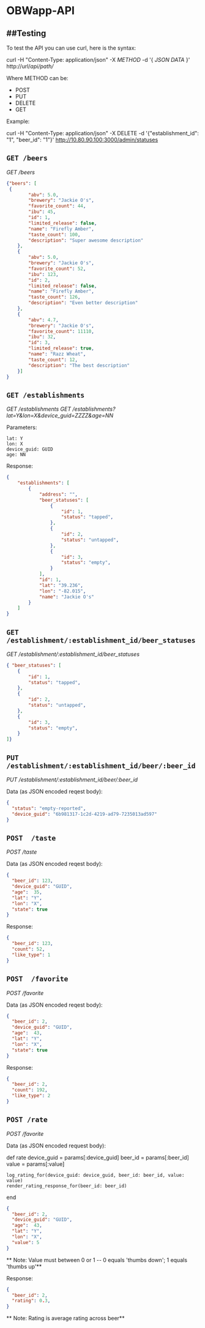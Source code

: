 # OBWapp-API

##Testing
-----------

To test the API you can use curl, here is the syntax:

 curl -H "Content-Type: application/json" -X *METHOD* -d '{ *JSON DATA* }' http://url/*api/path/*

Where METHOD can be:

 * POST
 * PUT
 * DELETE
 * GET

Example:

 curl -H "Content-Type: application/json" -X DELETE -d '{"establishment_id": "1", "beer_id": "1"}' http://10.80.90.100:3000/admin/statuses

## `GET /beers`
*GET /beers*
```json
{"beers": [
 {
        "abv": 5.0,
        "brewery": "Jackie O's",
        "favorite_count": 44,
        "ibu": 45,
        "id": 1,
        "limited_release": false,
        "name": "Firefly Amber",
        "taste_count": 100,
        "description": "Super awesome description"
    },
    {
        "abv": 5.0,
        "brewery": "Jackie O's",
        "favorite_count": 52,
        "ibu": 123,
        "id": 2,
        "limited_release": false,
        "name": "Firefly Amber",
        "taste_count": 126,
        "description": "Even better description"
    },
    {
        "abv": 4.7,
        "brewery": "Jackie O's",
        "favorite_count": 11110,
        "ibu": 32,
        "id": 3,
        "limited_release": true,
        "name": "Razz Wheat",
        "taste_count": 12,
        "description": "The best description"
    }]
}
```

## `GET /establishments`
*GET /establishments*
*GET /establishments?lat=Y&lon=X&device_guid=ZZZZ&age=NN*

Parameters:
```
lat: Y
lon: X
device_guid: GUID
age: NN
```

Response:
```json
{
    "establishments": [
        {
            "address": "",
            "beer_statuses": [
                {
                    "id": 1,
                    "status": "tapped",
                },
                {
                    "id": 2,
                    "status": "untapped",
                },
                {
                    "id": 3,
                    "status": "empty",
                }
            ],
            "id": 1,
            "lat": "39.236",
            "lon": "-82.015",
            "name": "Jackie O's"
        }
    ]
}

```
## `GET /establishment/:establishment_id/beer_statuses`

*GET /establishment/:establishment_id/beer_statuses*
```json
{ "beer_statuses": [
    {
        "id": 1,
        "status": "tapped",
    },
    {
        "id": 2,
        "status": "untapped",
    },
    {
        "id": 3,
        "status": "empty",
    }
]}
```

## `PUT /establishment/:establishment_id/beer/:beer_id`
*PUT /establishment/:establishment_id/beer/:beer_id*

Data (as JSON encoded reqest body):
```json
{
  "status": "empty-reported",
  "device_guid": "6b981317-1c2d-4219-ad79-7235013ad597"
}
```



## `POST  /taste`

*POST  /taste*

Data (as JSON encoded reqest body):
```json
{
  "beer_id": 123,
  "device_guid": "GUID",
  "age":  35,
  "lat": "Y",
  "lon": "X",
  "state": true
}
```

Response:
```json
{
  "beer_id": 123,
  "count": 52,
  "like_type": 1
}
```

## `POST  /favorite`
*POST  /favorite*

Data (as JSON encoded reqest body):
```json
{
  "beer_id": 2,
  "device_guid": "GUID",
  "age":  43,
  "lat": "Y",
  "lon": "X",
  "state": true
}
```

Response:
```json
{
  "beer_id": 2,
  "count": 192,
  "like_type": 2
}
```

## `POST /rate`
*POST /favorite*

Data (as JSON encoded request body):


  def rate
    device_guid = params[:device_guid]
    beer_id     = params[:beer_id]
    value       = params[:value]

    log_rating_for(device_guid: device_guid, beer_id: beer_id, value: value)
    render_rating_response_for(beer_id: beer_id)
  end

```json
{
  "beer_id": 2,
  "device_guid": "GUID",
  "age":  43,
  "lat": "Y",
  "lon": "X",
  "value": 5
}
```

** Note: Value must between 0 or 1 -- 0 equals 'thumbs down'; 1 equals 'thumbs up'**

Response:
```json
{
  "beer_id": 2,
  "rating": 0.3,
}
```
** Note: Rating is average rating across beer**

